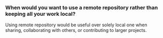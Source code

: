 <h3>When would you want to use a remote repository rather than keeping all your work local?</h3>
Using remote repository would be useful over solely local one when sharing, collaborating with others, or contributing to larger projects.
